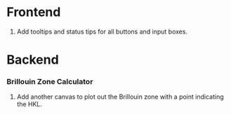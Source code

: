 # Frontend

1. Add tooltips and status tips for all buttons and input boxes. 



# Backend

### Brillouin Zone Calculator

1. Add another canvas to plot out the Brillouin zone with a point indicating the HKL.
